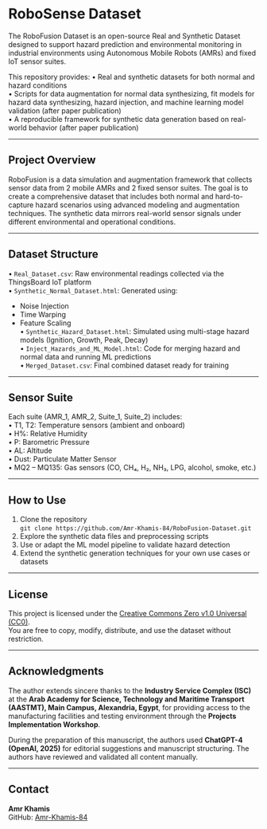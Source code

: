 
# RoboSense Dataset

The RoboFusion Dataset is an open-source Real and Synthetic Dataset designed to support hazard prediction and environmental monitoring in industrial environments using Autonomous Mobile Robots (AMRs) and fixed IoT sensor suites.

This repository provides:
• Real and synthetic datasets for both normal and hazard conditions  
• Scripts for data augmentation for normal data synthesizing, fit models for hazard data synthesizing, hazard injection, and machine learning model validation (after paper publication)  
• A reproducible framework for synthetic data generation based on real-world behavior (after paper publication)

---

## Project Overview

RoboFusion is a data simulation and augmentation framework that collects sensor data from 2 mobile AMRs and 2 fixed sensor suites. The goal is to create a comprehensive dataset that includes both normal and hard-to-capture hazard scenarios using advanced modeling and augmentation techniques. The synthetic data mirrors real-world sensor signals under different environmental and operational conditions.

---

## Dataset Structure

• `Real_Dataset.csv`: Raw environmental readings collected via the ThingsBoard IoT platform  
• `Synthetic_Normal_Dataset.html`: Generated using:  
  - Noise Injection  
  - Time Warping  
  - Feature Scaling  
• `Synthetic_Hazard_Dataset.html`: Simulated using multi-stage hazard models (Ignition, Growth, Peak, Decay)  
• `Inject_Hazards_and_ML_Model.html`: Code for merging hazard and normal data and running ML predictions  
• `Merged_Dataset.csv`: Final combined dataset ready for training

---

## Sensor Suite

Each suite (AMR_1, AMR_2, Suite_1, Suite_2) includes:  
• T1, T2: Temperature sensors (ambient and onboard)  
• H%: Relative Humidity  
• P: Barometric Pressure  
• AL: Altitude  
• Dust: Particulate Matter Sensor  
• MQ2 – MQ135: Gas sensors (CO, CH₄, H₂, NH₃, LPG, alcohol, smoke, etc.)

---

## How to Use

1. Clone the repository  
   `git clone https://github.com/Amr-Khamis-84/RoboFusion-Dataset.git`
2. Explore the synthetic data files and preprocessing scripts  
3. Use or adapt the ML model pipeline to validate hazard detection  
4. Extend the synthetic generation techniques for your own use cases or datasets

---

## License

This project is licensed under the [Creative Commons Zero v1.0 Universal (CC0)](https://creativecommons.org/publicdomain/zero/1.0/).  
You are free to copy, modify, distribute, and use the dataset without restriction.

---

## Acknowledgments

The author extends sincere thanks to the **Industry Service Complex (ISC)** at the **Arab Academy for Science, Technology and Maritime Transport (AASTMT), Main Campus, Alexandria, Egypt**, for providing access to the manufacturing facilities and testing environment through the **Projects Implementation Workshop**.

During the preparation of this manuscript, the authors used **ChatGPT-4 (OpenAI, 2025)** for editorial suggestions and manuscript structuring. The authors have reviewed and validated all content manually.

---

## Contact

**Amr Khamis**  
GitHub: [Amr-Khamis-84](https://github.com/Amr-Khamis-84)

